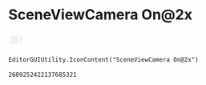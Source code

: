 # SceneViewCamera On@2x
![](/img/SceneViewCamera%20On@2x.png)

``` CSharp
EditorGUIUtility.IconContent("SceneViewCamera On@2x")
```
```
2609252422137685321
```
